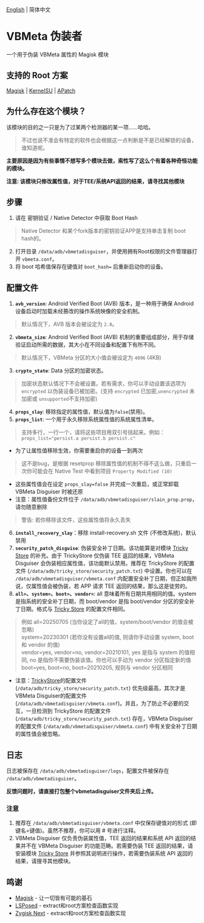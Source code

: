 [English](README.md) | 简体中文

# VBMeta 伪装者
一个用于伪装 VBMeta 属性的 Magisk 模块

## 支持的 Root 方案  
[Magisk](https://github.com/topjohnwu/Magisk) | [KernelSU](https://github.com/tiann/KernelSU) | [APatch](https://github.com/bmax121/APatch)

## 为什么存在这个模块？  
该模块的目的之一只是为了过某两个检测器的某一项……哈哈。
> 不过也说不准会有特定的软件也会根据这一点判断是不是已经解锁的设备，谁知道呢。  

**主要原因是因为有些事情不想写多个模块去做，索性写了这么个有着各种奇怪功能的模块。**  
  
**注意: 该模块只修改属性值，对于TEE/系统API返回的结果，请寻找其他模块**

## 步骤
1. 请在 密钥验证 / Native Detector 中获取 Boot Hash
> Native Detector 和某个fork版本的密钥验证APP是支持单击复制 boot hash的。
2. 打开目录 `/data/adb/vbmetadisguiser`，并使用拥有Root权限的文件管理器打开 `vbmeta.conf`。
3. 将 boot 哈希值保存在键值对 `boot_hash=` 后重新启动你的设备。

## 配置文件
1. **`avb_version`**: Android Verified Boot (AVB) 版本，是一种用于确保 Android 设备启动时加载未经篡改的操作系统映像的安全机制。
> 默认情况下，AVB 版本会被设定为 `2.0`。
2. **`vbmeta_size`**: Android Verified Boot (AVB) 机制的重要组成部分，用于存储验证启动所需的数据，其大小在不同设备和配置下有所不同。
> 默认情况下，VBMeta 分区的大小值会被设定为 `4096` (4KB)
3. **`crypto_state`**: Data 分区的加密状态。
> 加密状态默认情况下不会被设置。若有需求，你可以手动设置该选项为 `encrypted` 以伪装设备已被加密。(支持 `encrypted` 已加密,`unencrypted` 未加密或 `unsupported`不支持加密)
4. **`props_slay`**: 移除指定的属性值，默认值为`false`(禁用)。
5. **`props_list`**: 一个用于永久移除系统属性值的系统属性清单。
> 支持多行，一行一个，请将这些项目用双引号括起来。例如：`props_list="persist.a persist.b persist.c"`
- 为了让属性值移除生效，你需要重启你的设备一到两次
> 这不是bug，是根据 resetprop 移除属性值的机制不得不这么做，只重启一次你可能会在 Native Test 中看到项目 `Property Modified (10)`
- 这些属性值会在设定 `props_slay=false` 并完成一次重启，或正常卸载 VBMeta Disguiser 时被还原
- 注意：属性值备份文件位于 `/data/adb/vbmetadisguiser/slain_prop.prop`，请勿随意删除
> 警告: 若你移除该文件，这些属性值将永久丢失
6. **`install_recovery_slay`**：移除 install-recovery.sh 文件 (不修改系统)，默认禁用
7. **`security_patch_disguise`**: 伪装安全补丁日期。该功能算是对模块 [Tricky Store](https://github.com/5ec1cff/TrickyStore) 的补充。由于 TrickyStore 仅伪装 TEE 返回的结果，VBMeta Disguiser 会伪装相应属性值，该功能默认禁用。推荐在 TrickyStore 的配置文件 (`/data/adb/tricky_store/security_patch.txt`) 中设置。你也可以在 `/data/adb/vbmetadisguiser/vbmeta.conf` 内配置安全补丁日期，但正如我所说，仅属性值会被伪装，若 APP 请求 TEE 返回的结果，那么这是徒劳的。
8. **`all=`、`system=`、`boot=`、`vendor=`**: all 意味着所有日期共用相同的值。system 是指系统的安全补丁日期，而 boot/vendor 是指 boot/vendor 分区的安全补丁日期。格式与 [Tricky Store](https://github.com/5ec1cff/TrickyStore) 的配置文件相同。
> 例如 all=20250705 (当你设定了all的值，system/boot/vendor 的值会被忽略)  
> system=20230301 (若你没有设置all的值, 则请你手动设置 system, boot 和 vendor 的值)  
> vendor=yes, vendor=no, vendor=20210101, yes 是指与 system 的值相同, no 是指你不需要伪装该值。你也可以手动为 vendor 分区指定新的值  
> boot=yes, boot=no, boot=20210205, 规则与 vendor 分区相同  
- 注意：[TrickyStore](https://github.com/5ec1cff/TrickyStore)的配置文件 (`/data/adb/tricky_store/security_patch.txt`) 优先级最高，其次才是VBMeta Disguiser的配置文件 (`/data/adb/vbmetadisguiser/vbmeta.conf`)。并且，为了防止不必要的交互，一旦检测到 TrickyStore 的配置文件 (`/data/adb/tricky_store/security_patch.txt`) 存在，VBMeta Disguiser 的配置文件 (`/data/adb/vbmetadisguiser/vbmeta.conf`) 中有关安全补丁日期的属性值会被忽略。

## 日志
日志被保存在 `/data/adb/vbmetadisguiser/logs`，配置文件被保存在 `/data/adb/vbmetadisguiser`。  
  
**反馈问题时，请直接打包整个vbmetadisguiser文件夹后上传。**

### 注意
1. 推荐在 `/data/adb/vbmetadisguiser/vbmeta.conf` 中仅保存键值对的形式 (即键名=键值)。虽然不推荐，你可以用 # 号进行注释。
2. VBMeta Disguiser 仅负责伪装属性值，TEE 返回的结果和系统 API 返回的结果并不在 VBMeta Disguiser 的功能范畴。若需要伪装 TEE 返回的结果，请安装模块 [Tricky Store](https://github.com/5ec1cff/TrickyStore) 并参照其说明进行操作，若需要伪装系统 API 返回的结果，请搜寻其他模块。

## 鸣谢
- [Magisk](https://github.com/topjohnwu/Magisk) - 让一切皆有可能的基石
- [LSPosed](https://github.com/LSPosed/LSPosed) - extract和root方案检查函数实现
- [Zygisk Next](https://github.com/Dr-TSNG/ZygiskNext) - extract和root方案检查函数实现